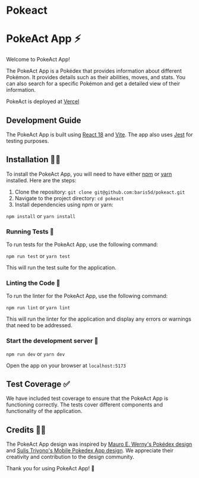 # Pokeact

# PokeAct App ⚡

Welcome to PokeAct App!

The PokeAct App is a Pokédex that provides information about different Pokémon. It provides details such as their abilities, moves, and stats. You can also search for a specific Pokémon and get a detailed view of their information.

PokeAct is deployed at [Vercel](https://pokeact-alpha.vercel.app/)

## Development Guide

The PokeAct App is built using [React 18](https://reactjs.org/) and [Vite](https://vitejs.dev/). The app also uses [Jest](https://jestjs.io/) for testing purposes.

## Installation 👨‍💻

To install the PokeAct App, you will need to have either [npm](https://www.npmjs.com/) or [yarn](https://yarnpkg.com/) installed. Here are the steps:

1. Clone the repository: `git clone git@github.com:baris5d/pokeact.git`
2. Navigate to the project directory: `cd pokeact`
3. Install dependencies using npm or yarn:

`npm install` or `yarn install`

### Running Tests 🧪

To run tests for the PokeAct App, use the following command:

`npm run test` or `yarn test`

This will run the test suite for the application.

### Linting the Code 🧹

To run the linter for the PokeAct App, use the following command:

`npm run lint` or `yarn lint`

This will run the linter for the application and display any errors or warnings that need to be addressed.

### Start the development server 🚀

`npm run dev` or `yarn dev`

Open the app on your browser at `localhost:5173`

## Test Coverage ✅

We have included test coverage to ensure that the PokeAct App is functioning correctly. The tests cover different components and functionality of the application.

## Credits 👏🏻

The PokeAct App design was inspired by [Mauro E. Werny's Pokédex design](https://dribbble.com/shots/6175056-Pok-dex) and [Sulis Triyono's Mobile Pokedex App design](https://dribbble.com/shots/16833947-Mobile-Pokedex-App-Design-Exploration). We appreciate their creativity and contribution to the design community.

Thank you for using PokeAct App! 🤩
